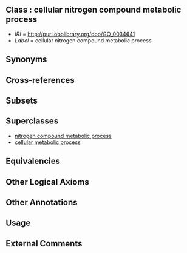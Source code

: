
## Class : cellular nitrogen compound metabolic process

 * *IRI* = http://purl.obolibrary.org/obo/GO_0034641
 * *Label* = cellular nitrogen compound metabolic process

## Synonyms


## Cross-references


## Subsets


## Superclasses

 * [nitrogen compound metabolic process](../../GO/07/GO_0006807.md)
 * [cellular metabolic process](../../GO/37/GO_0044237.md)

## Equivalencies


## Other Logical Axioms


## Other Annotations


## Usage


## External Comments


